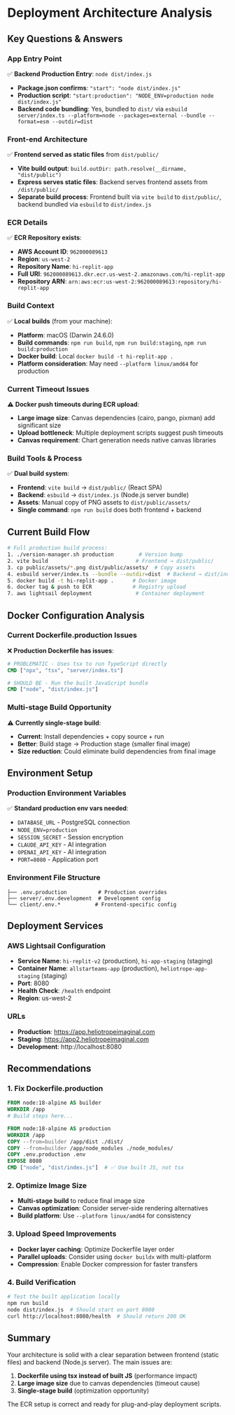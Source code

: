 # Deployment Architecture Analysis

## Key Questions & Answers

### App Entry Point
✅ **Backend Production Entry**: `node dist/index.js`
- **Package.json confirms**: `"start": "node dist/index.js"`
- **Production script**: `"start:production": "NODE_ENV=production node dist/index.js"`
- **Backend code bundling**: Yes, bundled to `dist/` via `esbuild server/index.ts --platform=node --packages=external --bundle --format=esm --outdir=dist`

### Front-end Architecture
✅ **Frontend served as static files** from `dist/public/`
- **Vite build output**: `build.outDir: path.resolve(__dirname, "dist/public")`
- **Express serves static files**: Backend serves frontend assets from `/dist/public/`
- **Separate build process**: Frontend built via `vite build` to `dist/public/`, backend bundled via `esbuild` to `dist/index.js`

### ECR Details
✅ **ECR Repository exists**:
- **AWS Account ID**: `962000089613`
- **Region**: `us-west-2`
- **Repository Name**: `hi-replit-app`
- **Full URI**: `962000089613.dkr.ecr.us-west-2.amazonaws.com/hi-replit-app`
- **Repository ARN**: `arn:aws:ecr:us-west-2:962000089613:repository/hi-replit-app`

### Build Context
✅ **Local builds** (from your machine):
- **Platform**: macOS (Darwin 24.6.0)
- **Build commands**: `npm run build`, `npm run build:staging`, `npm run build:production`
- **Docker build**: Local `docker build -t hi-replit-app .`
- **Platform consideration**: May need `--platform linux/amd64` for production

### Current Timeout Issues
⚠️ **Docker push timeouts during ECR upload**:
- **Large image size**: Canvas dependencies (cairo, pango, pixman) add significant size
- **Upload bottleneck**: Multiple deployment scripts suggest push timeouts
- **Canvas requirement**: Chart generation needs native canvas libraries

### Build Tools & Process
✅ **Dual build system**:
- **Frontend**: `vite build` → `dist/public/` (React SPA)
- **Backend**: `esbuild` → `dist/index.js` (Node.js server bundle)
- **Assets**: Manual copy of PNG assets to `dist/public/assets/`
- **Single command**: `npm run build` does both frontend + backend

## Current Build Flow

```bash
# Full production build process:
1. ./version-manager.sh production        # Version bump
2. vite build                            # Frontend → dist/public/
3. cp public/assets/*.png dist/public/assets/  # Copy assets
4. esbuild server/index.ts --bundle --outdir=dist  # Backend → dist/index.js
5. docker build -t hi-replit-app .      # Docker image
6. docker tag & push to ECR             # Registry upload
7. aws lightsail deployment              # Container deployment
```

## Docker Configuration Analysis

### Current Dockerfile.production Issues
❌ **Production Dockerfile has issues**:
```dockerfile
# PROBLEMATIC - Uses tsx to run TypeScript directly
CMD ["npx", "tsx", "server/index.ts"]

# SHOULD BE - Run the built JavaScript bundle
CMD ["node", "dist/index.js"]
```

### Multi-stage Build Opportunity
⚠️ **Currently single-stage build**:
- **Current**: Install dependencies + copy source + run
- **Better**: Build stage → Production stage (smaller final image)
- **Size reduction**: Could eliminate build dependencies from final image

## Environment Setup

### Production Environment Variables
✅ **Standard production env vars needed**:
- `DATABASE_URL` - PostgreSQL connection
- `NODE_ENV=production` 
- `SESSION_SECRET` - Session encryption
- `CLAUDE_API_KEY` - AI integration
- `OPENAI_API_KEY` - AI integration
- `PORT=8080` - Application port

### Environment File Structure
```
├── .env.production          # Production overrides
├── server/.env.development  # Development config
└── client/.env.*           # Frontend-specific config
```

## Deployment Services

### AWS Lightsail Configuration
- **Service Name**: `hi-replit-v2` (production), `hi-app-staging` (staging)
- **Container Name**: `allstarteams-app` (production), `heliotrope-app-staging` (staging)
- **Port**: 8080
- **Health Check**: `/health` endpoint
- **Region**: us-west-2

### URLs
- **Production**: https://app.heliotropeimaginal.com
- **Staging**: https://app2.heliotropeimaginal.com
- **Development**: http://localhost:8080

## Recommendations

### 1. Fix Dockerfile.production
```dockerfile
FROM node:18-alpine AS builder
WORKDIR /app
# Build steps here...

FROM node:18-alpine AS production
WORKDIR /app
COPY --from=builder /app/dist ./dist/
COPY --from=builder /app/node_modules ./node_modules/
COPY .env.production .env
EXPOSE 8080
CMD ["node", "dist/index.js"]  # ✅ Use built JS, not tsx
```

### 2. Optimize Image Size
- **Multi-stage build** to reduce final image size
- **Canvas optimization**: Consider server-side rendering alternatives
- **Build platform**: Use `--platform linux/amd64` for consistency

### 3. Upload Speed Improvements
- **Docker layer caching**: Optimize Dockerfile layer order
- **Parallel uploads**: Consider using `docker buildx` with multi-platform
- **Compression**: Enable Docker compression for faster transfers

### 4. Build Verification
```bash
# Test the built application locally
npm run build
node dist/index.js  # Should start on port 8080
curl http://localhost:8080/health  # Should return 200 OK
```

## Summary

Your architecture is solid with a clear separation between frontend (static files) and backend (Node.js server). The main issues are:

1. **Dockerfile using tsx instead of built JS** (performance impact)
2. **Large image size** due to canvas dependencies (timeout cause)
3. **Single-stage build** (optimization opportunity)

The ECR setup is correct and ready for plug-and-play deployment scripts.